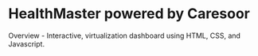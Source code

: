 # HealthMaster powered by Caresoor
Overview - Interactive, virtualization dashboard using HTML, CSS, and Javascript. 
